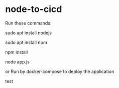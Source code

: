 # node-to-cicd
Run these commands:

sudo apt install nodejs

sudo apt install npm

npm install

node app.js

or Run by docker-compose to deploy the application

test
